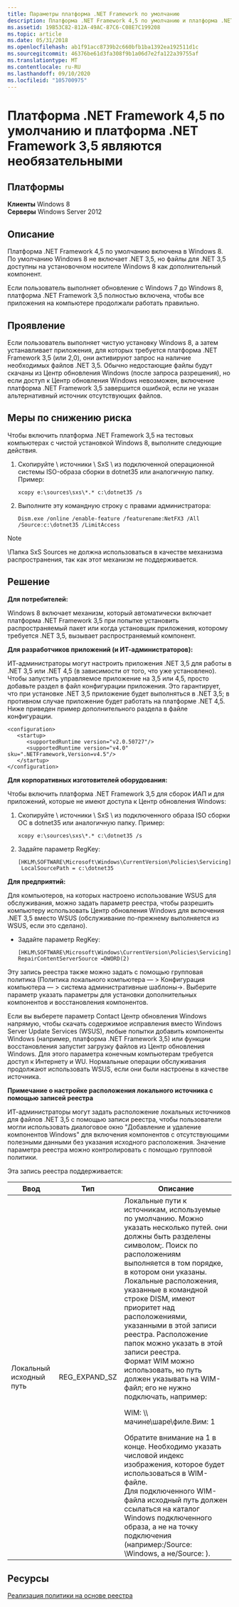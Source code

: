 ```yaml
---
title: Параметры платформа .NET Framework по умолчанию
description: Платформа .NET Framework 4,5 по умолчанию и платформа .NET Framework 3,5 являются необязательными
ms.assetid: 19B53C82-812A-49AC-87C6-C08E7C199208
ms.topic: article
ms.date: 05/31/2018
ms.openlocfilehash: ab1f91acc8739b2c660bfb1ba1392ea192511d1c
ms.sourcegitcommit: 46376be61d3fa308f9b1a06d7e2fa122a39755af
ms.translationtype: MT
ms.contentlocale: ru-RU
ms.lasthandoff: 09/10/2020
ms.locfileid: "105700975"
---
```

# <a name="net-framework-45-is-default-and-net-framework-35-is-optional"></a>Платформа .NET Framework 4,5 по умолчанию и платформа .NET Framework 3,5 являются необязательными

## <a name="platforms"></a>Платформы

**Клиенты**   Windows 8  
**Серверы**   Windows Server 2012  

## <a name="description"></a>Описание

Платформа .NET Framework 4,5 по умолчанию включена в Windows 8. По умолчанию Windows 8 не включает .NET 3,5, но файлы для .NET 3,5 доступны на установочном носителе Windows 8 как дополнительный компонент.

Если пользователь выполняет обновление с Windows 7 до Windows 8, платформа .NET Framework 3,5 полностью включена, чтобы все приложения на компьютере продолжали работать правильно.

## <a name="manifestation"></a>Проявление

Если пользователь выполняет чистую установку Windows 8, а затем устанавливает приложения, для которых требуется платформа .NET Framework 3,5 (или 2,0), они активируют запрос на наличие необходимых файлов .NET 3,5. Обычно недостающие файлы будут скачаны из Центр обновления Windows (после запроса разрешения), но если доступ к Центр обновления Windows невозможен, включение платформа .NET Framework 3,5 завершится ошибкой, если не указан альтернативный источник отсутствующих файлов.

## <a name="mitigation"></a>Меры по снижению риска

Чтобы включить платформа .NET Framework 3,5 на тестовых компьютерах с чистой установкой Windows 8, выполните следующие действия.

1.  Скопируйте \\ источники \\ SxS \\ из подключенной операционной системы ISO-образа сборки в dotnet35 или аналогичную папку. Пример:
    ```
    xcopy e:\sources\sxs\*.* c:\dotnet35 /s
    ```



2.  Выполните эту командную строку с правами администратора:
    ```
    Dism.exe /online /enable-feature /featurename:NetFX3 /All /Source:c:\dotnet35 /LimitAccess

    ```



> [!Note]  
> \\Папка SxS Sources не должна использоваться в качестве механизма распространения, так как этот механизм не поддерживается.



## <a name="solution"></a>Решение

**Для потребителей:**

Windows 8 включает механизм, который автоматически включает платформа .NET Framework 3,5 при попытке установить распространяемый пакет или когда установщик приложения, которому требуется .NET 3,5, вызывает распространяемый компонент.

**Для разработчиков приложений (и ИТ-администраторов):**

ИТ-администраторы могут настроить приложения .NET 3,5 для работы в .NET 3,5 или .NET 4,5 (в зависимости от того, что уже установлено). Чтобы запустить управляемое приложение на 3,5 или 4,5, просто добавьте раздел в файл конфигурации приложения. Это гарантирует, что при установке .NET 3,5 приложение будет выполняться в .NET 3,5; в противном случае приложение будет работать на платформе .NET 4,5. Ниже приведен пример дополнительного раздела в файле конфигурации.


```
<configuration>
   <startup>
      <supportedRuntime version="v2.0.50727"/>
      <supportedRuntime version="v4.0" sku=".NETFramework,Version=v4.5"/>
   </startup>
</configuration>
```



**Для корпоративных изготовителей оборудования:**

Чтобы включить платформа .NET Framework 3,5 для сборок ИАП и для приложений, которые не имеют доступа к Центр обновления Windows:

1.  Скопируйте \\ источники \\ SxS \\ из подключенного образа ISO сборки ОС в dotnet35 или аналогичную папку. Пример:
    ```
    xcopy e:\sources\sxs\*.* c:\dotnet35 /s
    ```



2.  Задайте параметр RegKey:
    ```
    [HKLM\SOFTWARE\Microsoft\Windows\CurrentVersion\Policies\Servicing]
     LocalSourcePath = c:\dotnet35
    ```



**Для предприятий:**

Для компьютеров, на которых настроено использование WSUS для обслуживания, можно задать параметр реестра, чтобы разрешить компьютеру использовать Центр обновления Windows для включения .NET 3,5 вместо WSUS (обслуживание по-прежнему выполняется из WSUS, если это сделано).

-   Задайте параметр RegKey:
    ```
    [HKLM\SOFTWARE\Microsoft\Windows\CurrentVersion\Policies\Servicing]  RepairContentServerSource =DWORD(2)
    ```



Эту запись реестра также можно задать с помощью групповая политика (Политика локального компьютера — > Конфигурация компьютера — > система административные шаблоны->. Выберите параметр указать параметры для установки дополнительных компонентов и восстановления компонентов.

Если вы выберете параметр Contact Центр обновления Windows напрямую, чтобы скачать содержимое исправления вместо Windows Server Update Services (WSUS), любые попытки добавить компоненты Windows (например, платформа .NET Framework 3,5) или функции восстановления запустит загрузку файлов из Центр обновления Windows. Для этого параметра конечным компьютерам требуется доступ к Интернету и WU. Нормальные операции обслуживания продолжают использовать WSUS, если они были настроены в качестве источника.

**Примечание о настройке расположения локального источника с помощью записей реестра**

ИТ-администраторы могут задать расположение локальных источников для файлов .NET 3,5 с помощью записи реестра, чтобы пользователи могли использовать диалоговое окно "Добавление и удаление компонентов Windows" для включения компонентов с отсутствующими полезными данными без указания исходного расположения. Значение параметра реестра можно контролировать с помощью групповой политики.

Эта запись реестра поддерживается:



<table>
<thead>
<tr class="header">
<th>Ввод</th>
<th>Тип</th>
<th>Описание</th>
</tr>
</thead>
<tbody>
<tr class="odd">
<td>Локальный исходный путь</td>
<td>REG_EXPAND_SZ</td>
<td>Локальные пути к источникам, используемые по умолчанию. Можно указать несколько путей. они должны быть разделены символом;. Поиск по расположениям выполняется в том порядке, в котором они указаны. <br/> Локальные расположения, указанные в командной строке DISM, имеют приоритет над расположениями, указанными в этой записи реестра. Расположение папок можно указать в этой записи реестра. <br/> Формат WIM можно использовать, но путь должен указывать на WIM-файл; его не нужно подключать, например: <br/> <dl> WIM: \\ мачине\шаре\филе.Вим: 1<br />
</dl> Обратите внимание на 1 в конце. Необходимо указать числовой индекс изображения, которое будет использоваться в WIM-файле. <br/> Для подключенного WIM-файла исходный путь должен ссылаться на каталог Windows подключенного образа, а не на точку подключения (например:/Source: <mount_point> \Windows, а не/Source: <mount_point> ). <br/></td>
</tr>
</tbody>
</table>





## <a name="resources"></a>Ресурсы

<dl>

[Реализация политики на основе реестра](/previous-versions/windows/desktop/Policy/implementing-registry-based-policy)  
</dl>